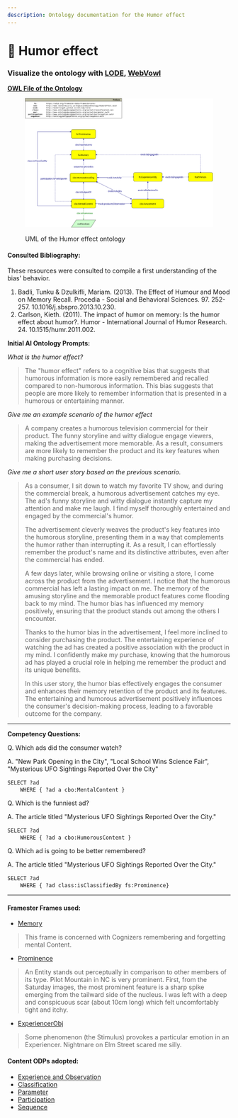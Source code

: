 ```yaml
---
description: Ontology documentation for the Humor effect
---
```


# 🤣 Humor effect

### Visualize the ontology with [LODE](https://leonardozilli.it/CognitiveBiasOntology/lode_docs/HumorEffect), [WebVowl](http://service.tib.eu/webvowl/#iri=http://leonardozilli.it/CognitiveBiasOntology/HumorEffect.owl)

[**OWL File of the Ontology**](https://www.leonardozilli.it/CognitiveBiasOntology/HumorEffect.owl)

<figure><img src="../.gitbook/assets/HumorEffect.png" alt=""><figcaption><p>UML of the Humor effect ontology</p></figcaption></figure>

#### Consulted Bibliography:

These resources were consulted to compile a first understanding of the bias' behavior.

1. Badli, Tunku & Dzulkifli, Mariam. (2013). The Effect of Humour and Mood on Memory Recall. Procedia - Social and Behavioral Sciences. 97. 252-257. 10.1016/j.sbspro.2013.10.230.
2. Carlson, Kieth. (2011). The impact of humor on memory: Is the humor effect about humor?. Humor - International Journal of Humor Research. 24. 10.1515/humr.2011.002.

**Initial AI Ontology Prompts:**

_What is the humor effect?_

> The "humor effect" refers to a cognitive bias that suggests that humorous information is more easily remembered and recalled compared to non-humorous information. This bias suggests that people are more likely to remember information that is presented in a humorous or entertaining manner.

_Give me an example scenario of the humor effect_

> A company creates a humorous television commercial for their product. The funny storyline and witty dialogue engage viewers, making the advertisement more memorable. As a result, consumers are more likely to remember the product and its key features when making purchasing decisions.

_Give me a short user story based on the previous scenario._

> As a consumer, I sit down to watch my favorite TV show, and during the commercial break, a humorous advertisement catches my eye. The ad's funny storyline and witty dialogue instantly capture my attention and make me laugh. I find myself thoroughly entertained and engaged by the commercial's humor.
>
> The advertisement cleverly weaves the product's key features into the humorous storyline, presenting them in a way that complements the humor rather than interrupting it. As a result, I can effortlessly remember the product's name and its distinctive attributes, even after the commercial has ended.
>
> A few days later, while browsing online or visiting a store, I come across the product from the advertisement. I notice that the humorous commercial has left a lasting impact on me. The memory of the amusing storyline and the memorable product features come flooding back to my mind. The humor bias has influenced my memory positively, ensuring that the product stands out among the others I encounter.
>
> Thanks to the humor bias in the advertisement, I feel more inclined to consider purchasing the product. The entertaining experience of watching the ad has created a positive association with the product in my mind. I confidently make my purchase, knowing that the humorous ad has played a crucial role in helping me remember the product and its unique benefits.
>
> In this user story, the humor bias effectively engages the consumer and enhances their memory retention of the product and its features. The entertaining and humorous advertisement positively influences the consumer's decision-making process, leading to a favorable outcome for the company.

***

**Competency Questions:**

Q.  Which ads did the consumer watch?

A. "New Park Opening in the City", "Local School Wins Science Fair", "Mysterious UFO Sightings Reported Over the City"

```sparql
SELECT ?ad
	WHERE { ?ad a cbo:MentalContent }
```

Q. Which is the funniest ad?

A. The article titled "Mysterious UFO Sightings Reported Over the City."

```sparql
SELECT ?ad
	WHERE { ?ad a cbo:HumorousContent }
```

Q. Which ad is going to be better remembered?

A. The article titled "Mysterious UFO Sightings Reported Over the City."

```sparql
SELECT ?ad
	WHERE { ?ad class:isClassifiedBy fs:Prominence}
```

***

#### Framester Frames used:

* [Memory](https://w3id.org/framester/data/framestercore/Memory)

> This frame is concerned with Cognizers remembering and forgetting mental Content.

* [Prominence](https://w3id.org/framester/data/framestercore/Prominence)

> An Entity stands out perceptually in comparison to other members of its type. Pilot Mountain in NC is very prominent. First, from the Saturday images, the most prominent feature is a sharp spike emerging from the tailward side of the nucleus. I was left with a deep and conspicuous scar (about 10cm long) which felt uncomfortably tight and itchy.

* [ExperiencerObj](https://w3id.org/framester/data/framestercore/ExperiencerObj)

> Some phenomenon (the Stimulus) provokes a particular emotion in an Experiencer. Nightmare on Elm Street scared me silly.

#### Content ODPs adopted:

* [Experience and Observation](http://ontologydesignpatterns.org/wiki/Submissions:Experience_%26_Observation)
* [Classification](http://ontologydesignpatterns.org/wiki/Submissions:Classification)
* [Parameter](http://ontologydesignpatterns.org/wiki/Submissions:Parameter)
* [Participation](http://ontologydesignpatterns.org/wiki/Submissions:Participation)
* [Sequence](http://ontologydesignpatterns.org/wiki/Submissions:Sequence)

